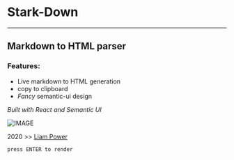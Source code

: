 # Stark-Down

____

## Markdown to HTML parser 

### Features:

- Live markdown to HTML generation
- copy to clipboard
- *Fancy* semantic-ui design

*Built with React and Semantic UI*

![IMAGE](http://unsplash.it/g/200?random&gravity=center)

2020 >> [Liam Power](http://www.liampower.dev)

`press ENTER to render`





